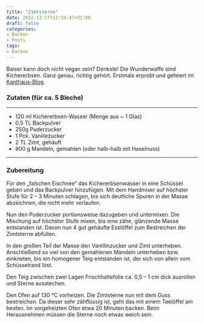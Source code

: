 ```yaml
---
title: "Zimtsterne"
date: 2022-12-27T12:34:47+01:00
draft: false
categories: 
- Backen
- Posts
tags: 
- Backen
---
```



Baiser kann doch nicht vegan sein? Denkste! Die Wunderwaffe sind Kichererbsen. Ganz genau, richtig gehört. Erstmals erprobt und gefeiert im [Kanthaus-Blog](https://kanthaus.online/de/blog/2018-12-21_vegan-cinnamon-stars).

### Zutaten (für ca. 5 Bleche)
---
* 120 ml Kichererbsen-Wasser (Menge aus ~ 1 Glas)
* 0,5 TL Backpulver
* 250g Puderzucker
* 1 Pck. Vanillezucker
* 2 TL Zimt, gehäuft
* 800 g Mandeln, gemahlen (oder halb-halb mit Haselnuss)
---

### Zubereitung

 Für den „falschen Eischnee“ das Kichererbsenwasser in eine Schüssel geben und das Backpulver hinzufügen. Mit dem Handmixer auf höchster Stufe für 2 – 3 Minuten schlagen, bis sich deutliche Spuren in der Masse abzeichnen, die nicht mehr verlaufen.
  
Nun den Puderzucker portionsweise dazugeben und untermixen. Die Mischung auf höchster Stufe mixen, bis eine zähe, glänzende Masse entstanden ist. Davon nun 4 gut gehäufte Esslöffel zum Bestreichen der Zimtsterne abfüllen.

In den großen Teil der Masse den Vanillinzucker und Zimt unterheben. Anschließend so viel von den gemahlenen Mandeln unterheben bzw. einkneten, bis ein homogener Teig entstanden ist, der sich von allein vom Schüsselrand löst.
 
Den Teig zwischen zwei Lagen Frischhaltefolie ca. 0,5 – 1 cm dick ausrollen und Sterne ausstechen.
 
Den Ofen auf 130 °C vorheizen. Die Zimtsterne nun mit dem Guss bestreichen. Da dieser sehr zähflüssig ist, geht das mit einem Teelöffel am besten. 
Im vorgeheizten Ofen etwa 20 Minuten backen. Beim Herausnehmen müssen die Sterne noch etwas weich sein.



